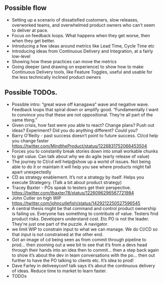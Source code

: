 
## Possible flow

* Setting up a scenario of dissatisfied customers, slow releases, overworked teams, and overwhelmed product owners who can't seem to deliver at pace.
* Focus on feedback loops. What happens when they get worse, then when they get better.
* Introducing a few ideas around metrics like Lead Time, Cycle Time etc
* Introducing ideas from Continuous Delivery and Integration, at a fairly low-level
* Showing how these practices can move the metrics
* Going deeper (and drawing on experience) to show how to make Continuous Delivery tools, like Feature Toggles, useful and usable for the less technically inclined product owners

## Possible TODOs.

* Possible intro: “great wave off kanagawa” wave and negative wave. Feedback loops that spiral down or amplify good. “Fundamentally I want to convince you that these are not oppositional. They’re all part of the same thing.”
* Given crisis, how fast were you able to react? Change plans? Push out ideas? Experiment? Did you do anything different? *Could* you?
* Barry O'Reilly - past success doesn’t point to future success. CI/cd help you change faster  https://twitter.com/MindtheProduct/status/1226831752066453504
* Forces you to constantly break stories down into small workable chunks to get value. Can talk about why we do agile (early release of value)
* The journey to CI/cd will help@show up a world of issues. Not being able to do it or maintain it will help you see where products might fall apart unexpectedly
* CD as strategy enablement. It’s not a strategy by itself. Helps you execute Strategery. (Talk a bit about product strategy)
* Tracey Baxter - POs speak to testers get their perspective. https://twitter.com/tbaxter78/status/1226096296567721984
* John Cutler on high WIP https://twitter.com/johncutlefish/status/1429212250527596545
* A central thesis might be that command and control product ownership is failing us. Everyone has something to contribute of value. Testers find product risks. Developers understand cost. Etc PO is not the leader. They're just one part of the puzzle. A navigator.
* we limit WIP to constrain input to what we can manage. We do CI/CD so that input is not constrained at the other end.
* Got an image of cd being seen as from commit through pipeline to prod… then zooming out a wee bit to see that it’s from a devs head through their hands into an idea then to commit… then a step back again to show it’s about the dev in team conversations with the po… then out further to have the PO talking to clients etc. It’s idea to prod!
* Dave Farley in deliveeyconf talk says it’s about the continuous delivery of ideas. Reduce time to market to learn faster.
* TODOs
